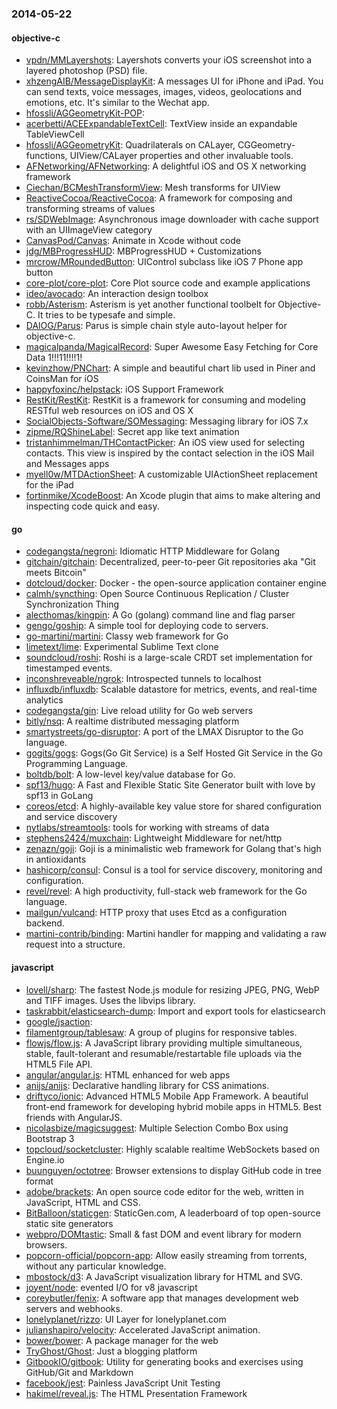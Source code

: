 ### 2014-05-22

#### objective-c
* [vpdn/MMLayershots](https://github.com/vpdn/MMLayershots): Layershots converts your iOS screenshot into a layered photoshop (PSD) file.
* [xhzengAIB/MessageDisplayKit](https://github.com/xhzengAIB/MessageDisplayKit): A messages UI for iPhone and iPad. You can send texts, voice messages, images, videos, geolocations and emotions, etc. It's similar to the Wechat app.  
* [hfossli/AGGeometryKit-POP](https://github.com/hfossli/AGGeometryKit-POP): 
* [acerbetti/ACEExpandableTextCell](https://github.com/acerbetti/ACEExpandableTextCell): TextView inside an expandable TableViewCell
* [hfossli/AGGeometryKit](https://github.com/hfossli/AGGeometryKit): Quadrilaterals on CALayer, CGGeometry-functions, UIView/CALayer properties and other invaluable tools.
* [AFNetworking/AFNetworking](https://github.com/AFNetworking/AFNetworking): A delightful iOS and OS X networking framework
* [Ciechan/BCMeshTransformView](https://github.com/Ciechan/BCMeshTransformView): Mesh transforms for UIView
* [ReactiveCocoa/ReactiveCocoa](https://github.com/ReactiveCocoa/ReactiveCocoa): A framework for composing and transforming streams of values
* [rs/SDWebImage](https://github.com/rs/SDWebImage): Asynchronous image downloader with cache support with an UIImageView category
* [CanvasPod/Canvas](https://github.com/CanvasPod/Canvas): Animate in Xcode without code
* [jdg/MBProgressHUD](https://github.com/jdg/MBProgressHUD): MBProgressHUD + Customizations
* [mrcrow/MRoundedButton](https://github.com/mrcrow/MRoundedButton): UIControl subclass like iOS 7 Phone app button
* [core-plot/core-plot](https://github.com/core-plot/core-plot): Core Plot source code and example applications
* [ideo/avocado](https://github.com/ideo/avocado): An interaction design toolbox
* [robb/Asterism](https://github.com/robb/Asterism): Asterism is yet another functional toolbelt for Objective-C. It tries to be typesafe and simple.
* [DAlOG/Parus](https://github.com/DAlOG/Parus): Parus is simple chain style auto-layout helper for objective-c.
* [magicalpanda/MagicalRecord](https://github.com/magicalpanda/MagicalRecord): Super Awesome Easy Fetching for Core Data 1!!!11!!!!1!
* [kevinzhow/PNChart](https://github.com/kevinzhow/PNChart): A simple and beautiful chart lib used in Piner and CoinsMan for iOS
* [happyfoxinc/helpstack](https://github.com/happyfoxinc/helpstack): iOS Support Framework
* [RestKit/RestKit](https://github.com/RestKit/RestKit): RestKit is a framework for consuming and modeling RESTful web resources on iOS and OS X
* [SocialObjects-Software/SOMessaging](https://github.com/SocialObjects-Software/SOMessaging): Messaging library for iOS 7.x
* [zipme/RQShineLabel](https://github.com/zipme/RQShineLabel): Secret app like text animation
* [tristanhimmelman/THContactPicker](https://github.com/tristanhimmelman/THContactPicker): An iOS view used for selecting contacts. This view is inspired by the contact selection in the iOS Mail and Messages apps
* [myell0w/MTDActionSheet](https://github.com/myell0w/MTDActionSheet): A customizable UIActionSheet replacement for the iPad
* [fortinmike/XcodeBoost](https://github.com/fortinmike/XcodeBoost): An Xcode plugin that aims to make altering and inspecting code quick and easy.

#### go
* [codegangsta/negroni](https://github.com/codegangsta/negroni): Idiomatic HTTP Middleware for Golang
* [gitchain/gitchain](https://github.com/gitchain/gitchain): Decentralized, peer-to-peer Git repositories aka "Git meets Bitcoin"
* [dotcloud/docker](https://github.com/dotcloud/docker): Docker - the open-source application container engine
* [calmh/syncthing](https://github.com/calmh/syncthing): Open Source Continuous Replication / Cluster Synchronization Thing
* [alecthomas/kingpin](https://github.com/alecthomas/kingpin): A Go (golang) command line and flag parser
* [gengo/goship](https://github.com/gengo/goship): A simple tool for deploying code to servers.
* [go-martini/martini](https://github.com/go-martini/martini): Classy web framework for Go
* [limetext/lime](https://github.com/limetext/lime): Experimental Sublime Text clone
* [soundcloud/roshi](https://github.com/soundcloud/roshi): Roshi is a large-scale CRDT set implementation for timestamped events.
* [inconshreveable/ngrok](https://github.com/inconshreveable/ngrok): Introspected tunnels to localhost
* [influxdb/influxdb](https://github.com/influxdb/influxdb): Scalable datastore for metrics, events, and real-time analytics
* [codegangsta/gin](https://github.com/codegangsta/gin): Live reload utility for Go web servers
* [bitly/nsq](https://github.com/bitly/nsq): A realtime distributed messaging platform
* [smartystreets/go-disruptor](https://github.com/smartystreets/go-disruptor): A port of the LMAX Disruptor to the Go language.
* [gogits/gogs](https://github.com/gogits/gogs): Gogs(Go Git Service) is a Self Hosted Git Service in the Go Programming Language.
* [boltdb/bolt](https://github.com/boltdb/bolt): A low-level key/value database for Go.
* [spf13/hugo](https://github.com/spf13/hugo): A Fast and Flexible Static Site Generator built with love by spf13 in GoLang
* [coreos/etcd](https://github.com/coreos/etcd): A highly-available key value store for shared configuration and service discovery
* [nytlabs/streamtools](https://github.com/nytlabs/streamtools): tools for working with streams of data
* [stephens2424/muxchain](https://github.com/stephens2424/muxchain): Lightweight Middleware for net/http
* [zenazn/goji](https://github.com/zenazn/goji): Goji is a minimalistic web framework for Golang that's high in antioxidants
* [hashicorp/consul](https://github.com/hashicorp/consul): Consul is a tool for service discovery, monitoring and configuration.
* [revel/revel](https://github.com/revel/revel): A high productivity, full-stack web framework for the Go language.
* [mailgun/vulcand](https://github.com/mailgun/vulcand): HTTP proxy that uses Etcd as a configuration backend.
* [martini-contrib/binding](https://github.com/martini-contrib/binding): Martini handler for mapping and validating a raw request into a structure.

#### javascript
* [lovell/sharp](https://github.com/lovell/sharp): The fastest Node.js module for resizing JPEG, PNG, WebP and TIFF images. Uses the libvips library.
* [taskrabbit/elasticsearch-dump](https://github.com/taskrabbit/elasticsearch-dump): Import and export tools for elasticsearch
* [google/jsaction](https://github.com/google/jsaction): 
* [filamentgroup/tablesaw](https://github.com/filamentgroup/tablesaw): A group of plugins for responsive tables.
* [flowjs/flow.js](https://github.com/flowjs/flow.js): A JavaScript library providing multiple simultaneous, stable, fault-tolerant and resumable/restartable file uploads via the HTML5 File API.
* [angular/angular.js](https://github.com/angular/angular.js): HTML enhanced for web apps
* [anijs/anijs](https://github.com/anijs/anijs): Declarative handling library for CSS animations.
* [driftyco/ionic](https://github.com/driftyco/ionic): Advanced HTML5 Mobile App Framework. A beautiful front-end framework for developing hybrid mobile apps in HTML5. Best friends with AngularJS.
* [nicolasbize/magicsuggest](https://github.com/nicolasbize/magicsuggest): Multiple Selection Combo Box using Bootstrap 3
* [topcloud/socketcluster](https://github.com/topcloud/socketcluster): Highly scalable realtime WebSockets based on Engine.io
* [buunguyen/octotree](https://github.com/buunguyen/octotree): Browser extensions to display GitHub code in tree format
* [adobe/brackets](https://github.com/adobe/brackets): An open source code editor for the web, written in JavaScript, HTML and CSS.
* [BitBalloon/staticgen](https://github.com/BitBalloon/staticgen): StaticGen.com, A leaderboard of top open-source static site generators
* [webpro/DOMtastic](https://github.com/webpro/DOMtastic): Small & fast DOM and event library for modern browsers.
* [popcorn-official/popcorn-app](https://github.com/popcorn-official/popcorn-app): Allow easily streaming from torrents, without any particular knowledge.
* [mbostock/d3](https://github.com/mbostock/d3): A JavaScript visualization library for HTML and SVG.
* [joyent/node](https://github.com/joyent/node): evented I/O for v8 javascript
* [coreybutler/fenix](https://github.com/coreybutler/fenix): A software app that manages development web servers and webhooks.
* [lonelyplanet/rizzo](https://github.com/lonelyplanet/rizzo): UI Layer for lonelyplanet.com
* [julianshapiro/velocity](https://github.com/julianshapiro/velocity): Accelerated JavaScript animation.
* [bower/bower](https://github.com/bower/bower): A package manager for the web
* [TryGhost/Ghost](https://github.com/TryGhost/Ghost): Just a blogging platform
* [GitbookIO/gitbook](https://github.com/GitbookIO/gitbook): Utility for generating books and exercises using GitHub/Git and Markdown
* [facebook/jest](https://github.com/facebook/jest): Painless JavaScript Unit Testing
* [hakimel/reveal.js](https://github.com/hakimel/reveal.js): The HTML Presentation Framework
